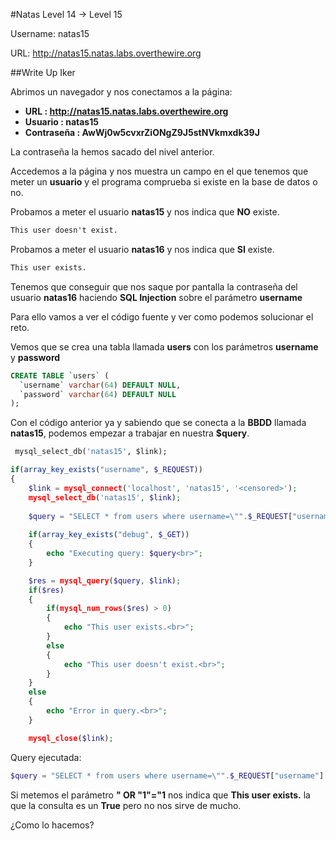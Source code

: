 #Natas Level 14 → Level 15

Username: natas15

URL:      http://natas15.natas.labs.overthewire.org

##Write Up Iker

Abrimos un navegador y nos conectamos a la página: 

- **URL        : http://natas15.natas.labs.overthewire.org** 
- **Usuario    : natas15**
- **Contraseña : AwWj0w5cvxrZiONgZ9J5stNVkmxdk39J**

La contraseña la hemos sacado del nivel anterior.

Accedemos a la página y nos muestra un campo en el que tenemos que meter un **usuario** y el programa comprueba si existe en la base de datos o no.

Probamos a meter el usuario **natas15** y nos indica que **NO** existe.

```html
This user doesn't exist.
```
Probamos a meter el usuario **natas16** y nos indica que **SI** existe.

```html
This user exists.
```

Tenemos que conseguir que nos saque por pantalla la contraseña del usuario **natas16** haciendo **SQL Injection** sobre el parámetro **username**

Para ello vamos a ver el código fuente y ver como podemos solucionar el reto.

Vemos que se crea una tabla llamada **users** con los parámetros **username** y **password** 

```sql
CREATE TABLE `users` ( 
  `username` varchar(64) DEFAULT NULL, 
  `password` varchar(64) DEFAULT NULL 
); 
```

Con el código anterior ya y sabiendo que se conecta a la **BBDD** llamada **natas15**, podemos empezar a trabajar en nuestra **$query**.
```sql
 mysql_select_db('natas15', $link); 
```

```php
if(array_key_exists("username", $_REQUEST)) 
{ 
    $link = mysql_connect('localhost', 'natas15', '<censored>'); 
    mysql_select_db('natas15', $link); 
     
    $query = "SELECT * from users where username=\"".$_REQUEST["username"]."\""; 
    
    if(array_key_exists("debug", $_GET)) 
    { 
        echo "Executing query: $query<br>"; 
    } 

    $res = mysql_query($query, $link); 
    if($res) 
    { 
        if(mysql_num_rows($res) > 0) 
        { 
            echo "This user exists.<br>"; 
        } 
        else 
        { 
            echo "This user doesn't exist.<br>"; 
        } 
    } 
    else 
    { 
        echo "Error in query.<br>"; 
    } 

    mysql_close($link); 
```

Query ejecutada:

```php
$query = "SELECT * from users where username=\"".$_REQUEST["username"]."\""; 
```

Si metemos el parámetro **" OR "1"="1** nos indica que **This user exists.** la que la consulta es un **True** pero no nos sirve de mucho.

¿Como lo hacemos? 










